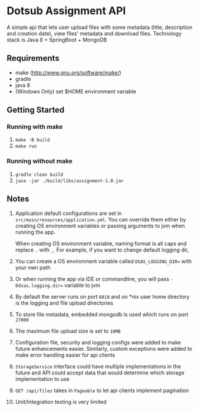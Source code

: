 # Dotsub Assignment API
A simple api that lets user upload files with some metadata (title, description and creation date), view files' metadata
and download files. Technology stack is Java 8 + SpringBoot + MongoDB

## Requirements
- make (http://www.gnu.org/software/make/)
- gradle
- java 8
- (Windows Only) set $HOME environment variable

## Getting Started

### Running with make
1. `make -B build`
2. `make run`

### Running without make
1. `gradle clean build`
2. `java -jar ./build/libs/assignment-1.0.jar`

## Notes

1. Application default configurations are set in `src/main/resources/application.yml`. You can override them either by
   creating OS environment variables or passing arguments to jvm when running the app.
   
   When creating OS environment variable, naming format is all caps and replace `.` with `_`. For example, if you want
   to change default logging dir,

  1. You can create a OS environment variable called `DSAS_LOGGING_DIR=` with your own path
  2. Or when running the app via IDE or commandline, you will pass `-Ddsas.logging.dir=` variable to jvm

2. By default the server runs on port `6010` and on *nix user home directory is the logging and file upload directories

3. To store file metadata, embedded mongodb is used which runs on port `27000`

4. The maximum file upload size is set to `10MB`

5. Configuration file, security and logging configs were added to make future enhancements easier. Similarly, custom exceptions
were added to make error handling easier for api clients

6. `StorageService` interface could have multiple implementations in the future and API could accept data that would determine
which storage implementation to use

7. `GET /api/files` takes in `Pageable` to let api clients implement pagination

8. Unit/Integration testing is very limited